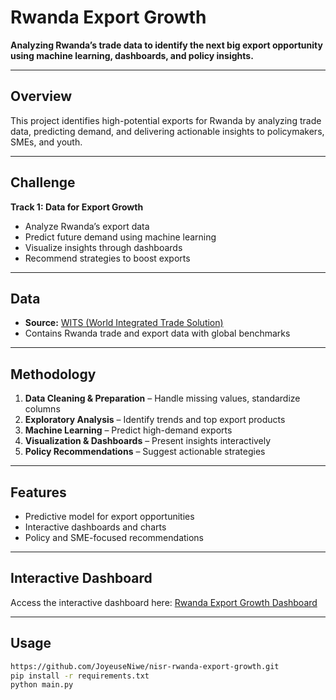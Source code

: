 # Rwanda Export Growth

**Analyzing Rwanda’s trade data to identify the next big export opportunity using machine learning, dashboards, and policy insights.**

---

## Overview
This project identifies high-potential exports for Rwanda by analyzing trade data, predicting demand, and delivering actionable insights to policymakers, SMEs, and youth.

---

## Challenge
**Track 1: Data for Export Growth**
- Analyze Rwanda’s export data
- Predict future demand using machine learning
- Visualize insights through dashboards
- Recommend strategies to boost exports

---

## Data
- **Source:** [WITS (World Integrated Trade Solution)](https://wits.worldbank.org/)
- Contains Rwanda trade and export data with global benchmarks

---

## Methodology
1. **Data Cleaning & Preparation** – Handle missing values, standardize columns  
2. **Exploratory Analysis** – Identify trends and top export products  
3. **Machine Learning** – Predict high-demand exports  
4. **Visualization & Dashboards** – Present insights interactively  
5. **Policy Recommendations** – Suggest actionable strategies

---

## Features
- Predictive model for export opportunities  
- Interactive dashboards and charts  
- Policy and SME-focused recommendations

---

## Interactive Dashboard
Access the interactive dashboard here: [Rwanda Export Growth Dashboard](https://nisr-rwanda-export-growth-2.onrender.com/)

---

## Usage
```bash
https://github.com/JoyeuseNiwe/nisr-rwanda-export-growth.git
pip install -r requirements.txt
python main.py
